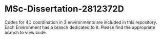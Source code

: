 # MSc-Dissertation-2812372D
Codes for 4D coordination in 3 environments are included in this repository.
Each Environment has a branch dedicated to it. Please find the appropriate branch to view code.
